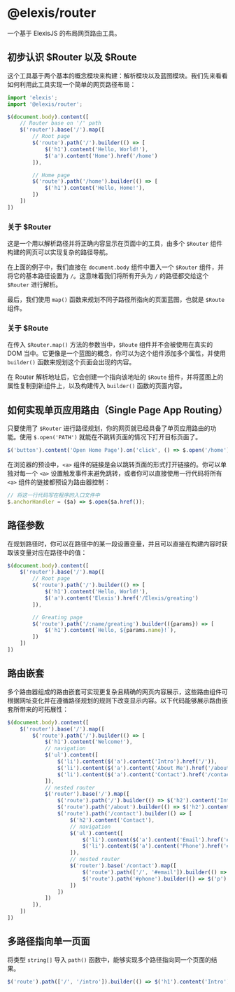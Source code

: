 # @elexis/router
一个基于 ElexisJS 的布局网页路由工具。

## 初步认识 $Router 以及 $Route
这个工具基于两个基本的概念模块来构建：解析模块以及蓝图模块。我们先来看看如何利用此工具实现一个简单的网页路径布局：
```ts
import 'elexis';
import '@elexis/router';

$(document.body).content([
    // Router base on '/' path
    $('router').base('/').map([
        // Root page
        $('route').path('/').builder(() => [
            $('h1').content('Hello, World!'),
            $('a').content('Home').href('/home')
        ]),

        // Home page
        $('route').path('/home').builder(() => [
            $('h1').content('Hello, Home!'),
        ])
    ])
])
```
### 关于 $Router
这是一个用以解析路径并将正确内容显示在页面中的工具，由多个 `$Router` 组件构建的网页可以实现复杂的路径导航。

在上面的例子中，我们直接在 `document.body` 组件中置入一个 `$Router` 组件，并将它的基本路径设置为 `/`。这意味着我们将所有开头为 `/` 的路径都交给这个 `$Router` 进行解析。

最后，我们使用 `map()` 函数来规划不同子路径所指向的页面蓝图，也就是 `$Route` 组件。

### 关于 $Route
在传入 `$Router.map()` 方法的参数当中，`$Route` 组件并不会被使用在真实的 DOM 当中。它更像是一个蓝图的概念，你可以为这个组件添加多个属性，并使用 `builder()` 函数来规划这个页面会出现的内容。

在 Router 解析地址后，它会创建一个指向该地址的 `$Route` 组件，并将蓝图上的属性复制到新组件上，以及构建传入 `builder()` 函数的页面内容。

## 如何实现单页应用路由（Single Page App Routing）
只要使用了 `$Router` 进行路径规划，你的网页就已经具备了单页应用路由的功能。使用 `$.open('PATH')` 就能在不跳转页面的情况下打开目标页面了。
```ts
$('button').content('Open Home Page').on('click', () => $.open('/home'))
```
在浏览器的预设中，`<a>` 组件的链接是会以跳转页面的形式打开链接的。你可以单独对每一个 `<a>` 设置触发事件来避免跳转，或者你可以直接使用一行代码将所有 `<a>` 组件的链接都预设为路由器控制：
```ts
// 将这一行代码写在程序的入口文件中
$.anchorHandler = ($a) => $.open($a.href());
```

## 路径参数
在规划路径时，你可以在路径中的某一段设置变量，并且可以直接在构建内容时获取该变量对应在路径中的值：
```ts
$(document.body).content([
    $('router').base('/').map([
        // Root page
        $('route').path('/').builder(() => [
            $('h1').content('Hello, World!'),
            $('a').content('Elexis').href('/Elexis/greating')
        ]),

        // Greating page
        $('route').path('/:name/greating').builder(({params}) => [
            $('h1').content(`Hello, ${params.name}!`),
        ])
    ])
])
```

## 路由嵌套
多个路由器组成的路由嵌套可实现更复杂且精确的网页内容展示，这些路由组件可根据网址变化并在遵循路径规划的规则下改变显示内容。以下代码能够展示路由嵌套所带来的可拓展性：
```ts
$(document.body).content([
    $('router').base('/').map([
        $('route').path('/').builder(() => [
            $('h1').content('Welcome!'),
            // navigation
            $('ul').content([
                $('li').content($('a').content('Intro').href('/')),
                $('li').content($('a').content('About Me').href('/about')),
                $('li').content($('a').content('Contact').href('/contact'))
            ]),
            // nested router
            $('router').base('/').map([
                $('route').path('/').builder(() => $('h2').content('Intro')),
                $('route').path('/about').builder(() => $('h2').content('About')),
                $('route').path('/contact').builder(() => [
                    $('h2').content('Contact'),
                    // navigation
                    $('ul').content([
                        $('li').content($('a').content('Email').href('#email')),
                        $('li').content($('a').content('Phone').href('#phone')),
                    ]),
                    // nested router
                    $('router').base('/contact').map([
                        $('route').path(['/', '#email']).builder(() => $('p').content('elexis@example.com')),
                        $('route').path('#phone').builder(() => $('p').content('012-456789')),
                    ])
                ])
            ])
        ]),
    ])
])
```

## 多路径指向单一页面
将类型 `string[]` 导入 `path()` 函数中，能够实现多个路径指向同一个页面的结果。
```ts
$('route').path(['/', '/intro']).builder(() => $('h1').content('Intro'));
```